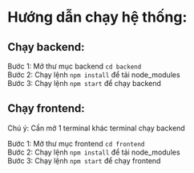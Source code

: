 # Hướng dẫn chạy hệ thống:

## Chạy backend:
Bước 1: Mở thư mục backend ```cd backend```   
Bước 2: Chạy lệnh ```npm install``` để tải node_modules   
Bước 3: Chạy lệnh ```npm start``` để chạy backend
## Chạy frontend:
Chú ý: Cần mở 1 terminal khác terminal chạy backend


Bước 1: Mở thư mục frontend ```cd frontend```   
Bước 2: Chạy lệnh ```npm install``` để tải node_modules   
Bước 3: Chạy lệnh ```npm start``` để chạy frontend